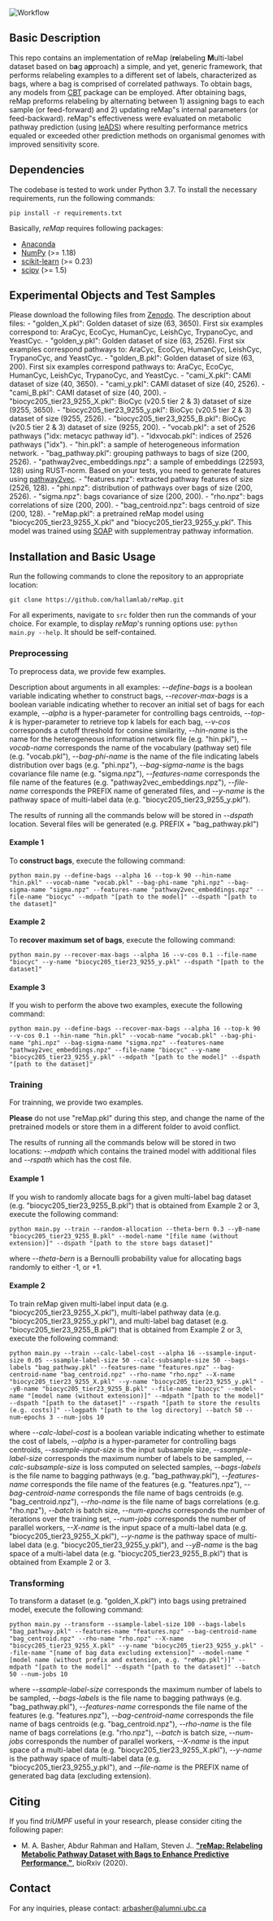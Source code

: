 ![Workflow](flowchart.png)

## Basic Description
This repo contains an implementation of reMap (**re**labeling **M**ulti-label dataset based on b**a**g a**p**proach) a simple, and yet, generic framework, that performs relabeling examples to a different set of labels, characterized as bags, where a bag is comprised of correlated pathways. To obtain bags, any models from [CBT](https://github.com/hallamlab/cbt.git) package can be employed. After obtaining bags, reMap preforms relabeling by alternating between 1) assigning bags to each sample (or feed-forward) and 2) updating reMap"s internal parameters (or feed-backward). reMap"s effectiveness were evaluated on metabolic pathway prediction (using [leADS](https://github.com/hallamlab/leADS.git)) where resulting performance metrics equaled or exceeded other prediction methods on organismal genomes with improved sensitivity score.

## Dependencies
The codebase is tested to work under Python 3.7. To install the necessary requirements, run the following commands:

``pip install -r requirements.txt``

Basically, *reMap* requires following packages:
- [Anaconda](https://www.anaconda.com/)
- [NumPy](http://www.numpy.org/) (>= 1.18)
- [scikit-learn](https://scikit-learn.org/stable/) (>= 0.23)
- [scipy](https://www.scipy.org/index.html) (>= 1.5)


## Experimental Objects and Test Samples
Please download the following files from [Zenodo](https://zenodo.org/record/3962683#.XyH972NKjeQ). The description about files:
    - "golden_X.pkl": Golden dataset of size (63, 3650). First six examples correspond to: AraCyc, EcoCyc, HumanCyc, LeishCyc, TrypanoCyc, and YeastCyc.
    - "golden_y.pkl": Golden dataset of size (63, 2526). First six examples correspond pathways to: AraCyc, EcoCyc, HumanCyc, LeishCyc, TrypanoCyc, and YeastCyc.
    - "golden_B.pkl": Golden dataset of size (63, 200). First six examples correspond pathways to: AraCyc, EcoCyc, HumanCyc, LeishCyc, TrypanoCyc, and YeastCyc.
    - "cami_X.pkl": CAMI dataset of size (40, 3650).
    - "cami_y.pkl": CAMI dataset of size (40, 2526).
    - "cami_B.pkl": CAMI dataset of size (40, 200).
    - "biocyc205_tier23_9255_X.pkl": BioCyc (v20.5 tier 2 \& 3) dataset of size (9255, 3650).
    - "biocyc205_tier23_9255_y.pkl": BioCyc (v20.5 tier 2 \& 3) dataset of size (9255, 2526).
    - "biocyc205_tier23_9255_B.pkl": BioCyc (v20.5 tier 2 \& 3) dataset of size (9255, 200).
    - "vocab.pkl": a set of 2526 pathways ("idx: metacyc pathway id").
    - "idxvocab.pkl": indices of 2526 pathways ("idx").
    - "hin.pkl": a sample of heterogeneous information network. 
    - "bag_pathway.pkl": grouping pathways to bags of size (200, 2526).
    - "pathway2vec_embeddings.npz": a sample of embeddings (22593, 128) using RUST-norm. Based on your tests, you need to generate features using [pathway2vec](https://github.com/hallamlab/pathway2vec).
    - "features.npz": extracted pathway features of size (2526, 128).
    - "phi.npz": distribution of pathways over bags of size (200, 2526).
    - "sigma.npz": bags covariance of size (200, 200).
    - "rho.npz": bags correlations of size (200, 200).
    - "bag_centroid.npz": bags centroid of size (200, 128).
    - "reMap.pkl": a pretrained reMap model using "biocyc205_tier23_9255_X.pkl" and "biocyc205_tier23_9255_y.pkl". This model was trained using [SOAP](https://github.com/hallamlab/cbt) with supplementray pathway information.

## Installation and Basic Usage
Run the following commands to clone the repository to an appropriate location:

``git clone https://github.com/hallamlab/reMap.git``

For all experiments, navigate to ``src`` folder then run the commands of your choice. For example, to display *reMap*'s running options use: `python main.py --help`. It should be self-contained.

### Preprocessing
To preprocess data, we provide few examples.

Description about arguments in all examples: *--define-bags* is a boolean variable indicating whether to construct bags, *--recover-max-bags* is a boolean variable indicating whether to recover an initial set of bags for each example, *--alpha* is a hyper-parameter for controlling bags centroids, *--top-k* is hyper-parameter to retrieve top k labels for each bag, *--v-cos* corresponds a cutoff threshold for consine similarity, *--hin-name* is the name for the heterogeneous information network file (e.g. "hin.pkl"), *--vocab-name* corresponds the name of the vocabulary (pathway set) file (e.g. "vocab.pkl"), *--bag-phi-name* is the name of the file indicating labels distribution over bags (e.g. "phi.npz"), *--bag-sigma-name* is the bags covariance file name (e.g. "sigma.npz"), *--features-name* corresponds the file name of the features (e.g. "pathway2vec_embeddings.npz"), *--file-name* corresponds the PREFIX name of generated files, and *--y-name* is the pathway space of multi-label data (e.g. "biocyc205_tier23_9255_y.pkl").

The results of running all the commands below will be stored in *--dspath* location. Several files will be generated (e.g. PREFIX + "bag_pathway.pkl") 

#### Example 1
To **construct bags**, execute the following command:

``python main.py --define-bags --alpha 16 --top-k 90 --hin-name "hin.pkl" --vocab-name "vocab.pkl" --bag-phi-name "phi.npz" --bag-sigma-name "sigma.npz" --features-name "pathway2vec_embeddings.npz" --file-name "biocyc" --mdpath "[path to the model]" --dspath "[path to the dataset]"``

#### Example 2
To **recover maximum set of bags**, execute the following command:

``python main.py --recover-max-bags --alpha 16 --v-cos 0.1 --file-name "biocyc" --y-name "biocyc205_tier23_9255_y.pkl" --dspath "[path to the dataset]"``

#### Example 3
If you wish to perform the above two examples, execute the following command:

``python main.py --define-bags --recover-max-bags --alpha 16 --top-k 90 --v-cos 0.1 --hin-name "hin.pkl" --vocab-name "vocab.pkl" --bag-phi-name "phi.npz" --bag-sigma-name "sigma.npz" --features-name "pathway2vec_embeddings.npz" --file-name "biocyc" --y-name "biocyc205_tier23_9255_y.pkl" --mdpath "[path to the model]" --dspath "[path to the dataset]"``


### Training
For trainning, we provide two examples. 

**Please** do not use "reMap.pkl" during this step, and change the name of the pretrained models or store them in a different folder to avoid conflict.

The results of running all the commands below will be stored in two locations: *--mdpath* which contains the trained model with additional files and *--rspath* which has the cost file.

#### Example 1
If you wish to randomly allocate bags for a given multi-label bag dataset (e.g. "biocyc205_tier23_9255_B.pkl") that is obtained from Example 2 or 3, execute the following command:

``python main.py --train --random-allocation --theta-bern 0.3 --yB-name "biocyc205_tier23_9255_B.pkl" --model-name "[file name (without extension)]" --dspath "[path to the store bags dataset]"``

where *--theta-bern* is a Bernoulli probability value for allocating bags randomly to either -1, or +1. 

#### Example 2
To train reMap given multi-label input data (e.g. "biocyc205_tier23_9255_X.pkl"), multi-label pathway data (e.g. "biocyc205_tier23_9255_y.pkl"), and multi-label bag dataset (e.g. "biocyc205_tier23_9255_B.pkl") that is obtained from Example 2 or 3, execute the following command:

``python main.py --train --calc-label-cost --alpha 16 --ssample-input-size 0.05 --ssample-label-size 50 --calc-subsample-size 50 --bags-labels "bag_pathway.pkl" --features-name "features.npz" --bag-centroid-name "bag_centroid.npz" --rho-name "rho.npz" --X-name "biocyc205_tier23_9255_X.pkl" --y-name "biocyc205_tier23_9255_y.pkl" --yB-name "biocyc205_tier23_9255_B.pkl" --file-name "biocyc" --model-name "[model name (without extension)]" --mdpath "[path to the model]" --dspath "[path to the dataset]" --rspath "[path to store the results (e.g. costs)]" --logpath "[path to the log directory] --batch 50 --num-epochs 3 --num-jobs 10``

where *--calc-label-cost* is a boolean variable indicating whether to estimate the cost of labels, *--alpha* is a hyper-parameter for controlling bags centroids, *--ssample-input-size* is the input subsample size, *--ssample-label-size* corresponds the maximum number of labels to be sampled, *--calc-subsample-size* is loss computed on selected samples, *--bags-labels* is the file name to bagging pathways (e.g. "bag_pathway.pkl"), *--features-name* corresponds the file name of the features (e.g. "features.npz"), *--bag-centroid-name* corresponds the file name of bags centroids (e.g. "bag_centroid.npz"), *--rho-name* is the file name of bags correlations (e.g. "rho.npz"), *--batch* is batch size, *--num-epochs* corresponds the number of iterations over the training set, *--num-jobs* corresponds the number of parallel workers, *--X-name* is the input space of a multi-label data (e.g. "biocyc205_tier23_9255_X.pkl"), *--y-name* is the pathway space of multi-label data (e.g. "biocyc205_tier23_9255_y.pkl"), and *--yB-name* is the bag space of a multi-label data (e.g. "biocyc205_tier23_9255_B.pkl") that is obtained from Example 2 or 3.


### Transforming
To transform a dataset (e.g. "golden_X.pkl") into bags using pretrained model, execute the following command:

``python main.py --transform --ssample-label-size 100 --bags-labels "bag_pathway.pkl" --features-name "features.npz" --bag-centroid-name "bag_centroid.npz" --rho-name "rho.npz" --X-name "biocyc205_tier23_9255_X.pkl" --y-name "biocyc205_tier23_9255_y.pkl" --file-name "[name of bag data excluding extension]" --model-name "[model name (without prefix and extension, e.g. "reMap.pkl")]" --mdpath "[path to the model]" --dspath "[path to the dataset]" --batch 50 --num-jobs 10``

where *--ssample-label-size* corresponds the maximum number of labels to be sampled, *--bags-labels* is the file name to bagging pathways (e.g. "bag_pathway.pkl"), *--features-name* corresponds the file name of the features (e.g. "features.npz"), *--bag-centroid-name* corresponds the file name of bags centroids (e.g. "bag_centroid.npz"), *--rho-name* is the file name of bags correlations (e.g. "rho.npz"), *--batch* is batch size, *--num-jobs* corresponds the number of parallel workers, *--X-name* is the input space of a multi-label data (e.g. "biocyc205_tier23_9255_X.pkl"), *--y-name* is the pathway space of multi-label data (e.g. "biocyc205_tier23_9255_y.pkl"), and *--file-name* is the PREFIX name of generated bag data (excluding extension).


## Citing
If you find *triUMPF* useful in your research, please consider citing the following paper:
- M. A. Basher, Abdur Rahman and Hallam, Steven J.. **["reMap: Relabeling  Metabolic Pathway Dataset with Bags to Enhance Predictive Performance."](https://doi.org/10.1101/2020.05.27.119826)**, bioRxiv (2020).

## Contact
For any inquiries, please contact: [arbasher@alumni.ubc.ca](mailto:arbasher@alumni.ubc.ca)

